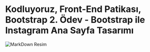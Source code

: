 # Kodluyoruz, Front-End Patikası, Bootstrap 2. Ödev - Bootstrap ile Instagram Ana Sayfa Tasarımı
![MarkDown Resim](https://github.com/cemalsezer/FrontEnd-Dev-Patika.dev/blob/main/Bootstrap/instagram-homepage-clone-main/img/instagram-homepage-clone.gif)
